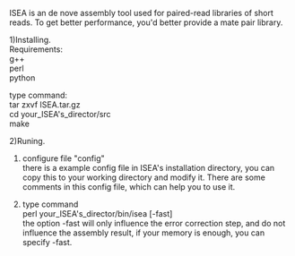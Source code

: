 ISEA is an de nove assembly tool used for paired-read libraries of short reads. To get better performance, you'd better provide a mate pair library.
       
1)Installing.      
Requirements:   
g++    
perl    
python    

type command:    
tar zxvf ISEA.tar.gz     
cd your_ISEA's_director/src     
make    
     
2)Runing.    
1. configure file "config"    
   there is a example config file in ISEA's installation directory, you can copy this to your working directory and modify it. There are some comments in this config file, which can help you to use it.   
     
2. type command     
	perl your_ISEA's_director/bin/isea [-fast]     
   the option -fast will only influence the error correction step, and do not influence the assembly result, if your memory is enough, you can specify -fast.    
    
